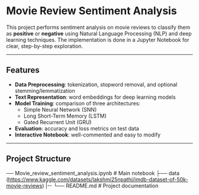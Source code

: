 # Movie Review Sentiment Analysis 

This project performs sentiment analysis on movie reviews to classify them as **positive** or **negative** using Natural Language Processing (NLP) and deep learning techniques. The implementation is done in a Jupyter Notebook for clear, step-by-step exploration.

---

## Features
- **Data Preprocessing**: tokenization, stopword removal, and optional stemming/lemmatization  
- **Text Representation**: word embeddings for deep learning models  
- **Model Training**: comparison of three architectures:
  - Simple Neural Network (SNN)
  - Long Short-Term Memory (LSTM)
  - Gated Recurrent Unit (GRU)
- **Evaluation**: accuracy and loss metrics on test data  
- **Interactive Notebook**: well-commented and easy to modify

---

## Project Structure
── Movie_review_sentiment_analysis.ipynb # Main notebook
├── data (https://www.kaggle.com/datasets/lakshmi25npathi/imdb-dataset-of-50k-movie-reviews)
|-- 
└── README.md # Project documentation
